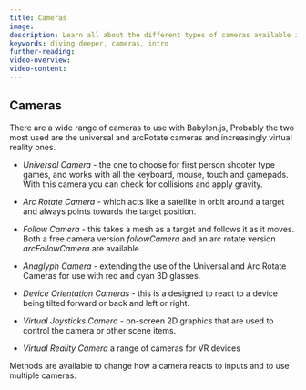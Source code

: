 ```yaml
---
title: Cameras
image:
description: Learn all about the different types of cameras available in Babylon.js.
keywords: diving deeper, cameras, intro
further-reading:
video-overview:
video-content:
---
```


## Cameras

There are a wide range of cameras to use with Babylon.js, Probably the two most used are the universal and arcRotate cameras and increasingly virtual reality ones.

- _Universal Camera_ - the one to choose for first person shooter type games, and works with all the keyboard, mouse, touch and gamepads. With this camera you can check for collisions and apply gravity.
- _Arc Rotate Camera_ - which acts like a satellite in orbit around a target and always points towards the target position.
- _Follow Camera_ - this takes a mesh as a target and follows it as it moves. Both a free camera version _followCamera_ and an arc rotate version _arcFollowCamera_ are available.
- _Anaglyph Camera_ - extending the use of the Universal and Arc Rotate Cameras for use with red and cyan 3D glasses.
- _Device Orientation Cameras_ - this is a designed to react to a device being tilted forward or back and left or right.
- _Virtual Joysticks Camera_ - on-screen 2D graphics that are used to control the camera or other scene items.

- _Virtual Reality Camera_ a range of cameras for VR devices

Methods are available to change how a camera reacts to inputs and to use multiple cameras.
